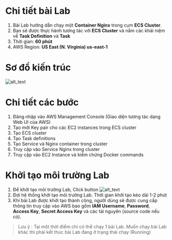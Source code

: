 # **Chi tiết bài Lab**
1. Bài Lab hướng dẫn chạy một **Container Nginx** trong cụm **ECS Cluster**.
2. Bạn sẽ được thực hành tương tác với **ECS Cluster** và nắm các khái niệm về **Task Definition** và **Task**
3. Thời gian: **60 phút**
4. AWS Region: **US East (N. Virginia) us-east-1**

# **Sơ đồ kiến trúc**
![alt_text](https://cdn.cloudnut.vn/aws/ecs-intro/overview.png "image_tooltip")

# **Chi tiết các bước**
1. Đăng nhập vào AWS Management Console (Giao diện tương tác dạng Web UI của AWS)
2. Tạo mới Key pair cho các EC2 instances trong ECS cluster
3. Tạo ECS cluster
4. Tạo Task definitions
5. Tạo Service và Nginx container trong cluster
6. Truy cập vào Service Nginx trong cluster
7. Truy cập vào EC2 Instance và kiểm chứng Docker commands


# **Khởi tạo môi trường Lab**
1. Để khởi tạo môi trường Lab, Click button ![alt_text](https://cdn.cloudnut.vn/aws/ecs-intro/truycaplab.png "image_tooltip")
2. Đợi hệ thống khởi tạo môi trường Lab. Thời gian khởi tạo kéo dài 1-2 phút
3. Khi bài Lab được khởi tạo thành công, người dùng sẽ được cung cấp thông tin truy cập vào AWS bao gồm **IAM Username**, **Password**, **Access Key**, **Secret Access Key** và các tài nguyên (source code nếu có).

> Lưu ý : Tại một thời điểm chỉ có thể chạy 1 bài Lab. Muốn chạy bài Lab khác thì phải kết thúc bài Lab đang ở trạng thái chạy (Running)